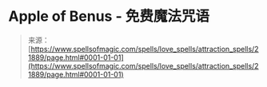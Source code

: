 <!--yml

category: 未分类

date: 2024-06-12 19:05:47

-->

# Apple of Benus - 免费魔法咒语

> 来源：[https://www.spellsofmagic.com/spells/love_spells/attraction_spells/21889/page.html#0001-01-01](https://www.spellsofmagic.com/spells/love_spells/attraction_spells/21889/page.html#0001-01-01)

